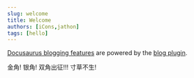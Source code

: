 ```yaml
---
slug: welcome
title: Welcome
authors: [iCons,jathon]
tags: [hello]
---
```

[Docusaurus blogging features](https://docusaurus.io/docs/blog) are powered by the [blog plugin](https://docusaurus.io/docs/api/plugins/@docusaurus/plugin-content-blog).

金角! 银角! 双角出征!!! 寸草不生!
